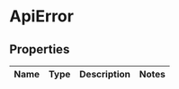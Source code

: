 # ApiError

## Properties
Name | Type | Description | Notes
------------ | ------------- | ------------- | -------------
